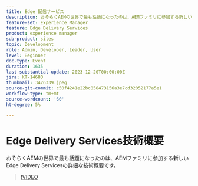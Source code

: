 ```yaml
---
title: Edge 配信サービス
description: おそらくAEMの世界で最も話題になったのは、AEMファミリに参加する新しいEdge Delivery Servicesの詳細な技術概要です。
feature-set: Experience Manager
feature: Edge Delivery Services
product: experience manager
sub-product: sites
topic: Development
role: Admin, Developer, Leader, User
level: Beginner
doc-type: Event
duration: 1635
last-substantial-update: 2023-12-20T00:00:00Z
jira: KT-14680
thumbnail: 3426339.jpeg
source-git-commit: c50f4241e22bc858473156a3e7cd32052177a5e1
workflow-type: tm+mt
source-wordcount: '60'
ht-degree: 5%

---
```



# Edge Delivery Services技術概要

おそらくAEMの世界で最も話題になったのは、AEMファミリに参加する新しいEdge Delivery Servicesの詳細な技術概要です。

>[!VIDEO](https://video.tv.adobe.com/v/3426339/?learn=on)
